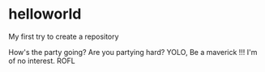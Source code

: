 # helloworld
My first try to create a repository

How's the party going? Are you partying hard? YOLO, Be a maverick !!!
I'm of no interest. ROFL
